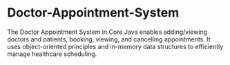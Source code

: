 # Doctor-Appointment-System
The Doctor Appointment System in Core Java enables adding/viewing doctors and patients, booking, viewing, and cancelling appointments. It uses object-oriented principles and in-memory data structures to efficiently manage healthcare scheduling.
